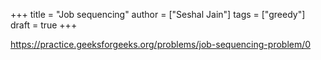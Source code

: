 +++
title = "Job sequencing"
author = ["Seshal Jain"]
tags = ["greedy"]
draft = true
+++

<https://practice.geeksforgeeks.org/problems/job-sequencing-problem/0>
